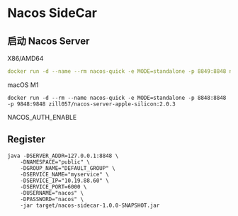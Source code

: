 # Nacos SideCar

## 启动 Nacos Server

X86/AMD64

```yaml
docker run -d --name --rm nacos-quick -e MODE=standalone -p 8849:8848 nacos/nacos-server:2.0.3-slim
```

macOS M1

```shell
docker run -d --rm --name nacos-quick -e MODE=standalone -p 8848:8848 -p 9848:9848 zill057/nacos-server-apple-silicon:2.0.3
```

NACOS_AUTH_ENABLE
## Register

```shell
java -DSERVER_ADDR=127.0.0.1:8848 \
    -DNAMESPACE="public" \
    -DGROUP_NAME="DEFAULT_GROUP" \
    -DSERVICE_NAME="myservice" \
    -DSERVICE_IP="10.19.88.60" \
    -DSERVICE_PORT=6000 \
    -DUSERNAME="nacos" \
    -DPASSWORD="nacos" \
    -jar target/nacos-sidecar-1.0.0-SNAPSHOT.jar
```